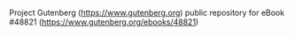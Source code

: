 Project Gutenberg (https://www.gutenberg.org) public repository for eBook #48821 (https://www.gutenberg.org/ebooks/48821)
